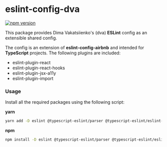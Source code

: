 # eslint-config-dva

[![npm version](https://badge.fury.io/js/eslint-config-dva.svg)](https://badge.fury.io/js/eslint-config-dva)

This package provides Dima Vakatsiienko's (dva) **ESLint** config as an extensible shared config.

The config is an extension of **eslint-config-airbnb** and intended for **TypeScript** projects. The following plugins are included:

-   eslint-plugin-react
-   eslint-plugin-react-hooks
-   eslint-plugin-jsx-a11y
-   eslint-plugin-import

### Usage

Install all the required packages using the following script:

**yarn**

```sh
yarn add -D eslint @typescript-eslint/parser @typescript-eslint/eslint-plugin eslint-config-airbnb eslint-config-dva eslint-plugin-react eslint-plugin-react-hooks eslint-plugin-import eslint-plugin-jsx-a11y
```

**npm**

```sh
npm install -D eslint @typescript-eslint/parser @typescript-eslint/eslint-plugin eslint-config-airbnb eslint-config-dva eslint-plugin-react eslint-plugin-react-hooks eslint-plugin-import eslint-plugin-jsx-a11y
```
